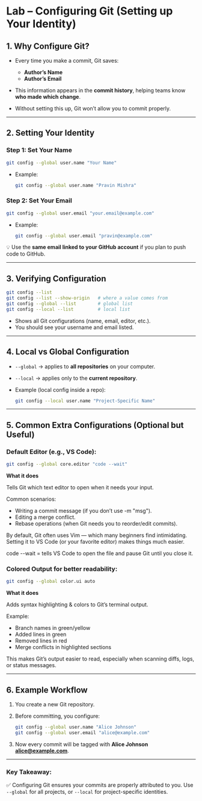 # Lab – Configuring Git (Setting up Your Identity)

## 1. Why Configure Git?

* Every time you make a commit, Git saves:

  * **Author’s Name**
  * **Author’s Email**
* This information appears in the **commit history**, helping teams know **who made which change**.
* Without setting this up, Git won’t allow you to commit properly.

---

## 2. Setting Your Identity

### Step 1: Set Your Name

```bash
git config --global user.name "Your Name"
```

* Example:

  ```bash
  git config --global user.name "Pravin Mishra"
  ```

### Step 2: Set Your Email

```bash
git config --global user.email "your.email@example.com"
```

* Example:

  ```bash
  git config --global user.email "pravin@example.com"
  ```

💡 Use the **same email linked to your GitHub account** if you plan to push code to GitHub.

---

## 3. Verifying Configuration

```bash
git config --list
git config --list --show-origin   # where a value comes from
git config --global --list        # global list
git config --local --list         # local list

```

* Shows all Git configurations (name, email, editor, etc.).
* You should see your username and email listed.

---

## 4. Local vs Global Configuration

* `--global` → applies to **all repositories** on your computer.
* `--local` → applies only to the **current repository**.
* Example (local config inside a repo):

  ```bash
  git config --local user.name "Project-Specific Name"
  ```

---

## 5. Common Extra Configurations (Optional but Useful)

### **Default Editor** (e.g., VS Code):

  ```bash
  git config --global core.editor "code --wait"
  ```
**What it does**

Tells Git which text editor to open when it needs your input.

Common scenarios:
- Writing a commit message (if you don’t use -m "msg").
- Editing a merge conflict.
- Rebase operations (when Git needs you to reorder/edit commits).

By default, Git often uses Vim — which many beginners find intimidating.
Setting it to VS Code (or your favorite editor) makes things much easier.

code --wait = tells VS Code to open the file and pause Git until you close it.

### **Colored Output** for better readability:

  ```bash
  git config --global color.ui auto
  ```

**What it does**

Adds syntax highlighting & colors to Git’s terminal output.

Example:

- Branch names in green/yellow
- Added lines in green
- Removed lines in red
- Merge conflicts in highlighted sections

This makes Git’s output easier to read, especially when scanning diffs, logs, or status messages.

---

## 6. Example Workflow

1. You create a new Git repository.
2. Before committing, you configure:

   ```bash
   git config --global user.name "Alice Johnson"
   git config --global user.email "alice@example.com"
   ```
3. Now every commit will be tagged with **Alice Johnson [alice@example.com](mailto:alice@example.com)**.

---

### Key Takeaway:
✅  Configuring Git ensures your commits are properly attributed to you. Use `--global` for all projects, or `--local` for project-specific identities.

